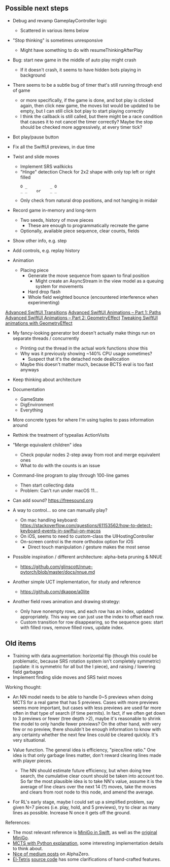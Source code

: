 
## Possible next steps

- Debug and revamp GameplayController logic
    - Scattered in various items below

- "Stop thinking" is sometimes unresponsive
    - Might have something to do with resumeThinkingAfterPlay

- Bug: start new game in the middle of auto play might crash
    - If it doesn't crash, it seems to have hidden bots playing in background

- There seems to be a subtle bug of timer that's still running through end of
  game
    - or more specifically, if the game is done, and bot play is clicked again,
      then click new game, the moves list would be updated to be empty, but I
      can still click bot play to start playing correctly
    - I think the callback is still called, but there might be a race condition
      that causes it to not cancel the timer correctly?  Maybe the stop should
      be checked more aggressively, at every timer tick?
      
      
- Bot play/pause button

- Fix all the SwiftUI previews, in due time

- Twist and slide moves
    - Implement SRS wallkicks
    - "Hinge" detection
        Check for 2x2 shape with only top left or right filled
        ```
        O _          _ O
        _ _    or    _ _
        ```
    - Only check from natural drop positions, and not hanging in midair

- Record game in-memory and long-term
    - Two seeds, history of move pieces
        - These are enough to programmatically recreate the game
    - Optionally, available piece sequence, clear counts, fields

- Show other info, e.g. step

- Add controls, e.g. replay history

- Animation
    - Placing piece
        - Generate the move sequence from spawn to final position
            - Might create an AsyncStream in the view model as a queuing system
              for movements
        - Hard drop flash
        - Whole field weighted bounce (encountered interference when
          experimenting)
   
[Advanced SwiftUI Transitions](https://swiftui-lab.com/advanced-transitions/)
[Advanced SwiftUI Animations – Part 1: Paths](https://swiftui-lab.com/swiftui-animations-part1/)
[Advanced SwiftUI Animations – Part 2: GeometryEffect](https://swiftui-lab.com/swiftui-animations-part2/)
[Tweaking SwiftUI animations with GeometryEffect](https://nerdyak.tech/development/2019/08/29/tweaking-animations-with-GeometryEffect.html)
    

- My fancy-looking generator bot doesn't actually make things run on separate
  threads / concurrently
    - Printing out the thread in the actual work functions show this
    - Why was it previously showing ~140% CPU usage sometimes?
        - Suspect that it's the detached node deallocation
    - Maybe this doesn't matter much, because BCTS eval is too fast anyways
    
- Keep thinking about architecture

- Documentation
    - GameState
    - DigEnvironment
    - Everything

- More concrete types for where I'm using tuples to pass information around

- Rethink the treatment of typealias ActionVisits

- "Merge equivalent children" idea
    - Check popular nodes 2-step away from root and merge equivalent ones
    - What to do with the counts is an issue

- Command-line program to play through 100-line games
    - Then start collecting data
    - Problem:  Can't run under macOS 11...
    
- Can add sound? https://freesound.org

- A way to control... so one can manually play?
    - On mac handling keyboard:
        https://stackoverflow.com/questions/61153562/how-to-detect-keyboard-events-in-swiftui-on-macos
    - On iOS, seems to need to custom-class the UIHostingController
    - On-screen control is the more orthodox option for iOS
        - Direct touch manipulation / gesture makes the most sense

- Possible inspiration / different architecture: alpha-beta pruning & NNUE
    - https://github.com/glinscott/nnue-pytorch/blob/master/docs/nnue.md

- Another simple UCT implementation, for study and reference
    - https://github.com/dkappe/a0lite

- Another field rows animation and drawing strategy:
    - Only have nonempty rows, and each row has an index, updated
      appropriately.  This way we can just use the index to offset each row.
    - Custom transition for row disappearing, so the sequence goes: start with
      filled rows, remove filled rows, update index.


## Old items

- Training with data augmentation: horizontal flip (though this could be problematic, because SRS rotation system isn't completely symmetric) (update: it is symmetric for all but the I piece), and raising / lowering field garbages
- Implement finding slide moves and SRS twist moves



Working thought:

- An NN model needs to be able to handle 0~5 previews when doing MCTS for a real game that has 5 previews.  Cases with more previews seems more important, but cases with less previews are used far more often in that type of search (if time permits).  In fact, if we often get down to 3 previews or fewer (tree depth >2), maybe it's reasonable to shrink the model to only handle fewer previews?  On the other hand, with very few or no preview, there shouldn't be enough information to know with any certainty whether the next few lines could be cleared quickly.  It's very situational.

- Value function.  The general idea is efficiency, "piece/line ratio."  One idea is that only garbage lines matter, don't reward clearing lines made with player pieces.
  - The NN should estimate future efficiency, but when doing tree search, the cumulative clear count should be taken into account too.  So far the most plausible idea is to take NN's value, assume it is the average of line clears over the next 14 (?) moves, take the moves and clears from root node to this node, and amend the average.

- For RL's early stage, maybe I could set up a simplified problem, say given N=7 pieces (i.e. play, hold, and 5 previews), try to clear as many lines as possible.  Increase N once it gets off the ground.


References:
- The most relevant reference is [MiniGo in Swift](https://github.com/tensorflow/swift-models/tree/master/MiniGo), as well as the [original MiniGo](https://github.com/tensorflow/minigo).
- [MCTS with Python explanation](http://www.moderndescartes.com/essays/deep_dive_mcts/), some interesting implementation details to think about.
- [Nice of medium posts](https://medium.com/oracledevs/lessons-from-alphazero-part-3-parameter-tweaking-4dceb78ed1e5) on AlphaZero.
- [El-Tetris](http://imake.ninja/el-tetris-an-improvement-on-pierre-dellacheries-algorithm/) [source code](https://github.com/daogan/tetris-ai/blob/master/tetris_ai.py) has some clarifications of hand-crafted features.



